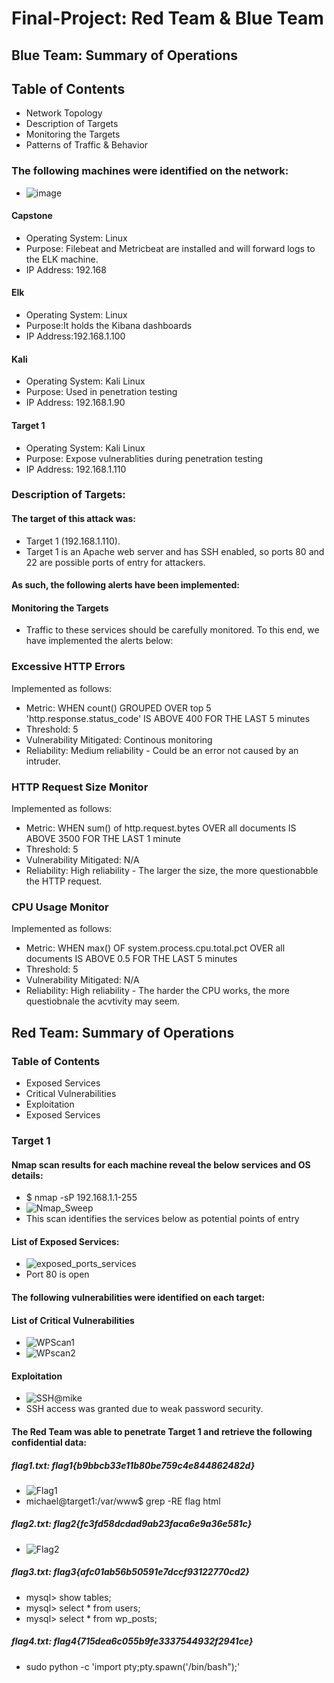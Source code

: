 # Final-Project: Red Team & Blue Team

## Blue Team: Summary of Operations

## Table of Contents
- Network Topology
- Description of Targets
- Monitoring the Targets
- Patterns of Traffic & Behavior

### The following machines were identified on the network:
- ![image](https://user-images.githubusercontent.com/79546857/129990800-50515072-34be-4217-82a1-46c301f08655.png)

#### Capstone
- Operating System: Linux
- Purpose: Filebeat and Metricbeat are installed and will forward logs to the ELK machine. 
- IP Address: 192.168    

#### Elk 
- Operating System: Linux
- Purpose:It holds the Kibana dashboards
- IP Address:192.168.1.100

#### Kali
- Operating System: Kali Linux
- Purpose: Used in penetration testing
- IP Address: 192.168.1.90

#### Target 1
- Operating System: Kali Linux
- Purpose: Expose vulnerablities during penetration testing
- IP Address: 192.168.1.110


### Description of Targets:

#### The target of this attack was: 
- Target 1 (192.168.1.110).
- Target 1 is an Apache web server and has SSH enabled, so ports 80 and 22 are possible ports of entry for attackers.
#### As such, the following alerts have been implemented:

#### Monitoring the Targets
- Traffic to these services should be carefully monitored. To this end, we have implemented the alerts below:

### Excessive HTTP Errors 
Implemented as follows:

- Metric: WHEN count() GROUPED OVER top 5 'http.response.status_code' IS ABOVE 400 FOR THE LAST 5 minutes
- Threshold: 5
- Vulnerability Mitigated: Continous monitoring 
- Reliability: Medium reliability - Could be an error not caused by an intruder.  

### HTTP Request Size Monitor
Implemented as follows:

- Metric: WHEN sum() of http.request.bytes OVER all documents IS ABOVE 3500 FOR THE LAST 1 minute
- Threshold: 5
- Vulnerability Mitigated: N/A
- Reliability: High reliability - The larger the size, the more questionabble the HTTP request. 

### CPU Usage Monitor
Implemented as follows:

- Metric: WHEN max() OF system.process.cpu.total.pct OVER all documents IS ABOVE 0.5 FOR THE LAST 5 minutes
- Threshold: 5
- Vulnerability Mitigated: N/A
- Reliability: High reliability - The harder the CPU works, the more questiobnale the acvtivity may seem. 

## Red Team: Summary of Operations

### Table of Contents
- Exposed Services
- Critical Vulnerabilities
- Exploitation
- Exposed Services

### Target 1
#### Nmap scan results for each machine reveal the below services and OS details:
- $ nmap -sP 192.168.1.1-255
- ![Nmap_Sweep](https://user-images.githubusercontent.com/79546857/129990470-4f30b006-3ff5-4561-8b7e-1800fe0a74aa.JPG)
- This scan identifies the services below as potential points of entry

#### List of Exposed Services:
- ![exposed_ports_services](https://user-images.githubusercontent.com/79546857/129991072-c9bf61f0-c040-4f35-b55d-fb9317a765ca.JPG)
- Port 80 is open 

#### The following vulnerabilities were identified on each target:


#### List of Critical Vulnerabilities
- ![WPScan1](https://user-images.githubusercontent.com/79546857/129991959-81851384-99f4-41eb-bbd9-4e1c0945c287.JPG)
- ![WPscan2](https://user-images.githubusercontent.com/79546857/129991980-523aac90-5f04-40de-9df7-bd7880ee9301.JPG)

#### Exploitation
- ![SSH@mike](https://user-images.githubusercontent.com/79546857/129992040-312767fb-d0b7-496f-a43a-41884f61cfd1.JPG)
- SSH access was granted due to weak password security. 

#### The Red Team was able to penetrate Target 1 and retrieve the following confidential data:

##### flag1.txt: flag1{b9bbcb33e11b80be759c4e844862482d}
- ![Flag1](https://user-images.githubusercontent.com/79546857/129992218-82f6f52f-239c-46d0-8db6-37b0a57efdf7.JPG)
- michael@target1:/var/www$ grep -RE flag html

##### flag2.txt: flag2{fc3fd58dcdad9ab23faca6e9a36e581c}
- ![Flag2](https://user-images.githubusercontent.com/79546857/129992231-2f215c98-1a2d-40f8-ade9-71aff735515f.JPG)

##### flag3.txt: flag3{afc01ab56b50591e7dccf93122770cd2}
- mysql> show tables;
- mysql> select * from users;
- mysql> select * from wp_posts;

##### flag4.txt: flag4{715dea6c055b9fe3337544932f2941ce}
- sudo python -c 'import pty;pty.spawn('/bin/bash");'
